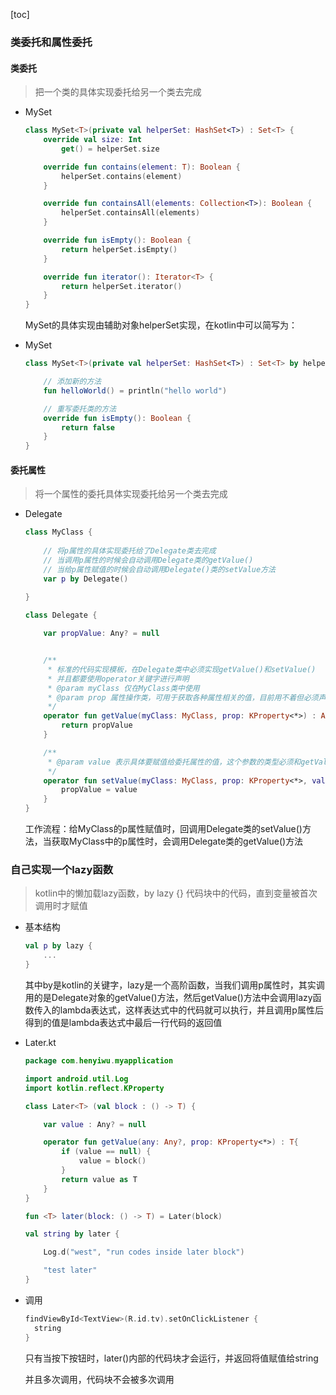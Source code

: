 [toc]

### 类委托和属性委托

#### 类委托

> 把一个类的具体实现委托给另一个类去完成

- MySet

  ```kotlin
  class MySet<T>(private val helperSet: HashSet<T>) : Set<T> {
      override val size: Int
          get() = helperSet.size
  
      override fun contains(element: T): Boolean {
          helperSet.contains(element)
      }
  
      override fun containsAll(elements: Collection<T>): Boolean {
          helperSet.containsAll(elements)
      }
  
      override fun isEmpty(): Boolean {
          return helperSet.isEmpty()
      }
  
      override fun iterator(): Iterator<T> {
          return helperSet.iterator()
      }
  }
  ```

  MySet的具体实现由辅助对象helperSet实现，在kotlin中可以简写为：

- MySet

  ```kotlin
  class MySet<T>(private val helperSet: HashSet<T>) : Set<T> by helperSet {
  
      // 添加新的方法
      fun helloWorld() = println("hello world")
  
      // 重写委托类的方法
      override fun isEmpty(): Boolean {
          return false
      }
  }
  ```

#### 委托属性

> 将一个属性的委托具体实现委托给另一个类去完成

- Delegate

  ```kotlin
  class MyClass {
      
      // 将p属性的具体实现委托给了Delegate类去完成
      // 当调用p属性的时候会自动调用Delegate类的getValue()
      // 当给p属性赋值的时候会自动调用Delegate()类的setValue方法
      var p by Delegate()
      
  }
  
  class Delegate {
  
      var propValue: Any? = null
  
  
      /**
       * 标准的代码实现模板，在Delegate类中必须实现getValue()和setValue()
       * 并且都要使用operator关键字进行声明
       * @param myClass 仅在MyClass类中使用
       * @param prop 属性操作类，可用于获取各种属性相关的值，目前用不着但必须声明，<*>表示不关心或者不知道泛型的具体类型
       */
      operator fun getValue(myClass: MyClass, prop: KProperty<*>) : Any? {
          return propValue
      }
  
      /**
       * @param value 表示具体要赋值给委托属性的值，这个参数的类型必须和getValue()方法返回值的类型一致
       */
      operator fun setValue(myClass: MyClass, prop: KProperty<*>, value: Any?) {
          propValue = value
      }
  }
  ```

  工作流程：给MyClass的p属性赋值时，回调用Delegate类的setValue()方法，当获取MyClass中的p属性时，会调用Delegate类的getValue()方法

### 自己实现一个lazy函数

> kotlin中的懒加载lazy函数，by lazy {} 代码块中的代码，直到变量被首次调用时才赋值

- 基本结构

  ```kotlin
  val p by lazy {
      ...
  }
  ```

  其中by是kotlin的关键字，lazy是一个高阶函数，当我们调用p属性时，其实调用的是Delegate对象的getValue()方法，然后getValue()方法中会调用lazy函数传入的lambda表达式，这样表达式中的代码就可以执行，并且调用p属性后得到的值是lambda表达式中最后一行代码的返回值

- Later.kt

  ```kotlin
  package com.henyiwu.myapplication
  
  import android.util.Log
  import kotlin.reflect.KProperty
  
  class Later<T> (val block : () -> T) {
  
      var value : Any? = null
  
      operator fun getValue(any: Any?, prop: KProperty<*>) : T{
          if (value == null) {
              value = block()
          }
          return value as T
      }
  }
  
  fun <T> later(block: () -> T) = Later(block)
  
  val string by later {
  
      Log.d("west", "run codes inside later block")
  
      "test later"
  }
  ```

- 调用

  ```kotlin
  findViewById<TextView>(R.id.tv).setOnClickListener {
  	string
  }
  ```

  只有当按下按钮时，later()内部的代码块才会运行，并返回将值赋值给string
  
  并且多次调用，代码块不会被多次调用